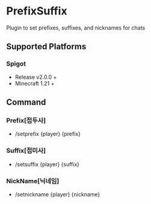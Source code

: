# PrefixSuffix
Plugin to set prefixes, suffixes, and nicknames for chats

## Supported Platforms
### Spigot
- Release v2.0.0 +
- Minecraft 1.21 +

## Command
### Prefix[접두사]
- /setprefix {player} {prefix}

### Suffix[접미사]
- /setsuffix {player} {suffix}  

### NickName[닉네임]
- /setnickname {player} {nickname}

